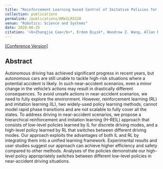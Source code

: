```yaml
---
title: "Reinforcement Learning based Control of Imitative Policies for Near-Accident Driving"
collection: publications
permalink: /publications/HReILRSS20
venue: "Robotics: Science and Systems"
date: 2020-06-25
citation: '<b>Zhangjie Cao</b>*, Erdem Bıyık*, Woodrow Z. Wang, Allan Raventos, Adrien Gaidon, Guy Rosman, Dorsa Sadigh. <i>Robotics: Science and Systems 2020</i>.'
---
```


[[Conference Version]](http://www.roboticsproceedings.org/rss16/p039.pdf)

## Abstract
Autonomous driving has achieved significant
progress in recent years, but autonomous cars are still unable to
tackle high-risk situations where a potential accident is likely. In
such near-accident scenarios, even a minor change in the vehicle’s
actions may result in drastically different consequences. To avoid
unsafe actions in near-accident scenarios, we need to fully explore
the environment. However, reinforcement learning (RL) and
imitation learning (IL), two widely-used policy learning methods,
cannot model rapid phase transitions and are not scalable to fully
cover all the states. To address driving in near-accident scenarios,
we propose a hierarchical reinforcement and imitation learning
(H-REIL) approach that consists of low-level policies learned by
IL for discrete driving modes, and a high-level policy learned by
RL that switches between different driving modes. Our approach
exploits the advantages of both IL and RL by integrating them
into a unified learning framework. Experimental results and
user studies suggest our approach can achieve higher efficiency
and safety compared to other methods. Analyses of the policies
demonstrate our high-level policy appropriately switches between
different low-level policies in near-accident driving situations.
